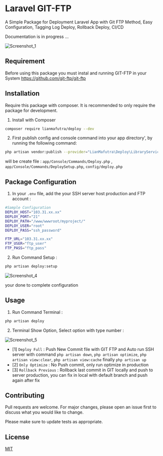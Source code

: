 # Laravel GIT-FTP
A Simple Package for Deployment Laravel App with Git FTP Method, Easy Configuration, Tagging Log Deploy, Rollback Deploy, CI/CD 

Documentation is in progress ...

![Screenshot_1](https://github.com/lianmafutra/deploy/assets/15800599/a11b75ff-9a10-4dfe-a80a-4bd11c489677)

## Requirement
Before using this package you must instal and running GIT-FTP in your System
https://github.com/git-ftp/git-ftp

## Installation
Require this package with composer. It is recommended to only require the package for development.
1. Install with Composer 
```bash
composer require lianmafutra/deploy --dev
```
2. First publish config and console command into your app directory', by running the following command:
```bash
php artisan vendor:publish --provider="LianMafutra\Deploy\LibraryServiceProvider" --tag=deploy
```
will be create file : ```app/Console/Commands/Deploy.php``` , ```app/Console/Commands/DeploySetup.php```, ```config/deploy.php```

## Package Configuration
1. In your ```.env``` file, add the your SSH server host production and FTP account :

```bash
#Sample Configuration
DEPLOY_HOST="103.31.xx.xx"
DEPLOY_PORT="21"
DEPLOY_PATH="/www/wwwroot/myproject/"
DEPLOY_USER="root"
DEPLOY_PASS="ssh_password"

FTP_URL="103.31.xx.xx"
FTP_USER="ftp_user"
FTP_PASS="ftp_pass"
```
2. Run Command Setup :
```bash
php artisan deploy:setup
```

![Screenshot_4](https://github.com/lianmafutra/deploy/assets/15800599/08895301-46ff-4a30-8fc2-df5c015bc5c0)

your done to complete configuration

## Usage

1. Run Command Terminal :

```bash
php artisan deploy
```

2. Terminal Show Option, Select option with type number :

![Screenshot_5](https://github.com/lianmafutra/deploy/assets/15800599/72493c7d-bc68-48c9-bf6a-6e8c1835f3c9)

- [1] ``` Deploy Full ``` : Push New Commit file with GIT FTP and Auto run SSH server with command ```php artisan down```, ```php artisan optimize```, ```php artisan view:clear```, ```php artisan view:cache``` finally ```php artisan up```
- [2] ``` Only Optimize ``` : No Push commit, only run optimize in production
- [3] ``` Rollback Previous ``` : Rollback last commit in GIT locally and push to server production, you can fix in local with default branch and push again after fix

## Contributing

Pull requests are welcome. For major changes, please open an issue first
to discuss what you would like to change.

Please make sure to update tests as appropriate.

## License

[MIT](https://choosealicense.com/licenses/mit/)
